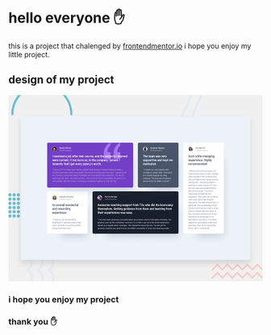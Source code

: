 # hello everyone ✋

this is a project that chalenged by [frontendmentor.io](https://www.frontendmentor.io/home) i hope you enjoy my little project.

## design of my project
   <img src="./images/desktop-preview.jpg" alt="project view">


### i hope you enjoy my project
### thank you ✋